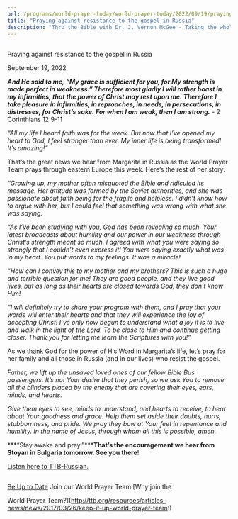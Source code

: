 ```yaml
---
url: /programs/world-prayer-today/world-prayer-today/2022/09/19/praying-against-resistance-to-the-gospel-in-russia
title: "Praying against resistance to the gospel in Russia"
description: "Thru the Bible with Dr. J. Vernon McGee - Taking the whole Word to the whole world"
---
```







## 
 Praying against resistance to the gospel in Russia


September 19, 2022




***And He said to me, “My grace is sufficient for you, for My strength is made perfect in weakness.” Therefore most gladly I will rather boast in my infirmities, that the power of Christ may rest upon me. Therefore I take pleasure in infirmities, in reproaches, in needs, in persecutions, in distresses, for Christ’s sake. For when I am weak, then I am strong.*** *-* 2 Corinthians 12:9-11

*“All my life I heard faith was for the weak. But now that I’ve opened my heart to God, I feel stronger than ever. My inner life is being transformed! It’s amazing!”*

That’s the great news we hear from Margarita in Russia as the World Prayer Team prays through eastern Europe this week. Here’s the rest of her story:

*“Growing up, my mother often misquoted the Bible and ridiculed its message. Her attitude was formed by the Soviet authorities, and she was passionate about faith being for the fragile and helpless. I didn’t know how to argue with her, but I could feel that something was wrong with what she was saying.*

*“As I’ve been studying with you, God has been revealing so much. Your latest broadcasts about humility and our power in our weakness through Christ’s strength meant so much. I agreed with what you were saying so strongly that I couldn’t even express it! You were saying exactly what was in my heart. You put words to my feelings. It was a miracle!*

*“How can I convey this to my mother and my brothers? This is such a huge and terrible question for me! They are good people, and they live good lives, but as long as their hearts are closed towards God, they don’t know Him!*

*“I will definitely try to share your program with them, and I pray that your words will enter their hearts and that they will experience the joy of accepting Christ! I’ve only now begun to understand what a joy it is to live and walk in the light of the Lord. To be close to Him and continue getting closer. Thank you for letting me learn the Scriptures with you!”*

As we thank God for the power of His Word in Margarita’s life, let’s pray for her family and all those in Russia (and in our lives) who resist the gospel.

*Father, we lift up the unsaved loved ones of our fellow Bible Bus passengers. It’s not Your desire that they perish, so we ask You to remove all the blinders placed by the enemy that are covering their eyes, ears, minds, and hearts.*

*Give them eyes to see, minds to understand, and hearts to receive, to hear about Your goodness and grace. Help them set aside their doubts, hurts, stubbornness, and pride. We pray they bow at Your feet in repentance and humility. In the name of Jesus, through whom all this is possible, amen.*

***“Stay awake and pray.”*****That’s the encouragement we hear from Stoyan in Bulgaria tomorrow. See you there**!

[Listen here to TTB-Russian.](https://ttb.twr.org/home/day,1193/language,RUS)







## 




[Be Up to Date](http://feeds.feedburner.com/WorldPrayerToday "World Prayer Today RSS Feed")
Join our World Prayer Team
[Why join the  

World Prayer Team?](http://ttb.org/resources/articles-news/news/2017/03/26/keep-it-up-world-prayer-team!)




